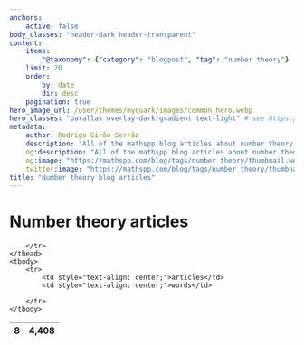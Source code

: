 ```yaml
---
anchors:
    active: false
body_classes: "header-dark header-transparent"
content:
    items:
        "@taxonomy": {"category": "blogpost", "tag": "number theory"}
    limit: 20
    order:
        by: date
        dir: desc
    pagination: true
hero_image_url: /user/themes/myquark/images/common_hero.webp
hero_classes: "parallax overlay-dark-gradient text-light" # see https://demo.getgrav.org/blog-skeleton/blog/hero-classes
metadata:
    author: Rodrigo Girão Serrão
    description: "All of the mathspp blog articles about number theory."
    og:description: "All of the mathspp blog articles about number theory."
    og:image: "https://mathspp.com/blog/tags/number theory/thumbnail.webp"
    twitter:image: "https://mathspp.com/blog/tags/number theory/thumbnail.webp"
title: "Number theory blog articles"
---
```


# Number theory articles


<table class="stats-table">
    <thead>
        <tr>
            <th style="text-align: center;">8</th>
            <th style="text-align: center;">4,408</th>
            
        </tr>
    </thead>
    <tbody>
        <tr>
            <td style="text-align: center;">articles</td>
            <td style="text-align: center;">words</td>
            
        </tr>
    </tbody>
</table>